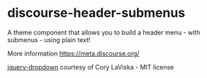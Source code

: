 # discourse-header-submenus

A theme component that allows you to build a header menu - with submenus - using plain text!

More information <a href="https://meta.discourse.org/t">https://meta.discourse.org/</a>

<a href="https://github.com/claviska/jquery-dropdown">jquery-dropdown</a> courtesy of Cory LaViska - MIT license
